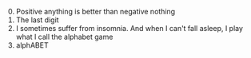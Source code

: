 0. Positive anything is better than negative nothing  
1. The last digit  
2. I sometimes suffer from insomnia. And when I can't fall asleep, I play what I call the alphabet game  
3. alphABET
